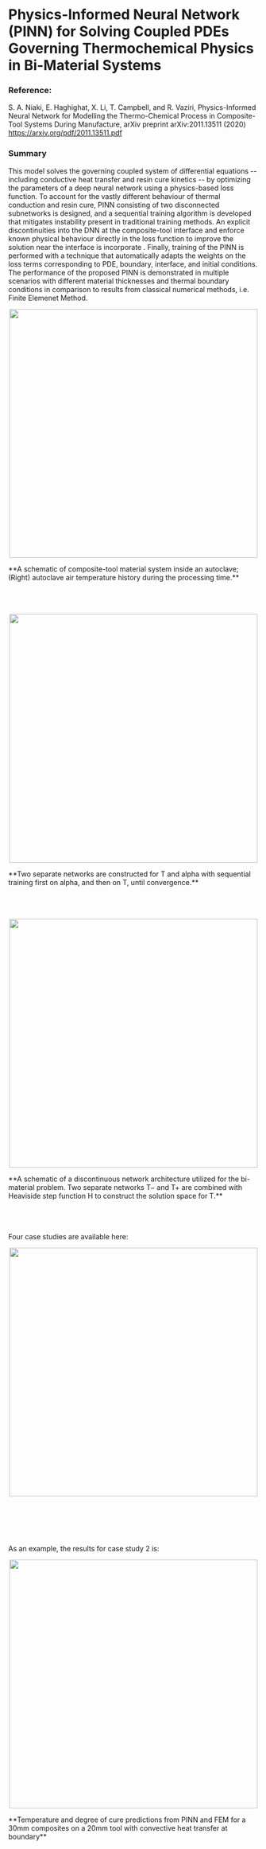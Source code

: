# Physics-Informed Neural Network (PINN) for Solving Coupled PDEs Governing Thermochemical Physics in Bi-Material Systems
### Reference:
S. A. Niaki, E. Haghighat, X. Li, T. Campbell, and R. Vaziri, Physics-Informed Neural Network for Modelling the Thermo-Chemical Process in Composite-Tool Systems During Manufacture, arXiv preprint arXiv:2011.13511 (2020) https://arxiv.org/pdf/2011.13511.pdf

### Summary
This model solves the governing coupled system of differential equations -- including conductive heat transfer and resin cure kinetics -- by optimizing the parameters of a deep neural network using a physics-based loss function. To account for the vastly different behaviour of thermal conduction and resin cure,  PINN consisting of two disconnected subnetworks is designed, and a sequential training algorithm is developed that mitigates instability present in traditional training methods. An explicit discontinuities into the DNN at the composite-tool interface and enforce known physical behaviour directly in the loss function to improve the solution near the interface is incorporate . Finally, training of the PINN is performed with a technique that automatically adapts the weights on the loss terms corresponding to PDE, boundary, interface, and initial conditions. The performance of the proposed PINN is demonstrated in multiple scenarios with different material thicknesses and thermal boundary conditions in comparison to results from classical numerical methods, i.e. Finite Elemenet Method.

<p align="center">
<img  align="center" src="https://github.com/saniaki/Sequential_PINN/blob/main/README_Images/Figure_01.png" width="500"/>
 </p>
**A schematic of composite-tool material system inside an autoclave; (Right) autoclave air temperature history during the processing time.**
<br>
<br>
<br>
<br>

<p align="center">
<img  align="center" src="https://github.com/saniaki/Sequential_PINN/blob/main/README_Images/Figure_03.png" width="500"/>
</p>
**Two separate networks are constructed for T and alpha with sequential training first on alpha, and then on T, until convergence.**
<br>
<br>
<br>
<br>

<p align="center">
<img  align="center" src="https://github.com/saniaki/Sequential_PINN/blob/main/README_Images/Figure_04.png" width="500"/>
</p>
**A schematic of a discontinuous network architecture utilized for the bi-material problem. Two separate networks T− and T+ are combined with Heaviside step function H to construct the solution space for T.**
<br>
<br>
<br>
<br>

Four case studies are available here: <br>
<p align="center">
<img  align="center" src="https://github.com/saniaki/Sequential_PINN/blob/main/README_Images/Case_Studies.png" width="500"/>
</p>
<br>
<br>
<br>
<br>

As an example, the results for case study 2 is: <br>
<p align="center">
<img  align="center" src="https://github.com/saniaki/Sequential_PINN/blob/main/README_Images/Figure_05.png" width="500"/> 
</p>
**Temperature and degree of cure predictions from PINN and FEM for a 30mm composites on a 20mm tool with convective heat transfer at boundary**
<br>
<br>
<br>
<br>






